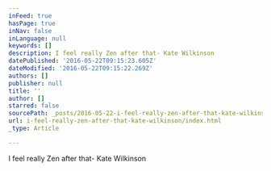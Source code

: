 ```yaml
---
inFeed: true
hasPage: true
inNav: false
inLanguage: null
keywords: []
description: I feel really Zen after that- Kate Wilkinson
datePublished: '2016-05-22T09:15:23.605Z'
dateModified: '2016-05-22T09:15:22.269Z'
authors: []
publisher: null
title: ''
author: []
starred: false
sourcePath: _posts/2016-05-22-i-feel-really-zen-after-that-kate-wilkinson.md
url: i-feel-really-zen-after-that-kate-wilkinson/index.html
_type: Article

---
```

I feel really Zen after that- Kate Wilkinson